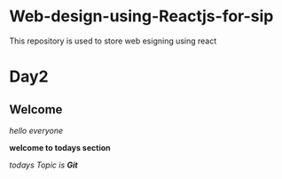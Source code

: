 # Web-design-using-Reactjs-for-sip
This repository is used to store web esigning using react
# Day2
## Welcome
*hello everyone*

**welcome to todays section**

*todays Topic is **Git***
